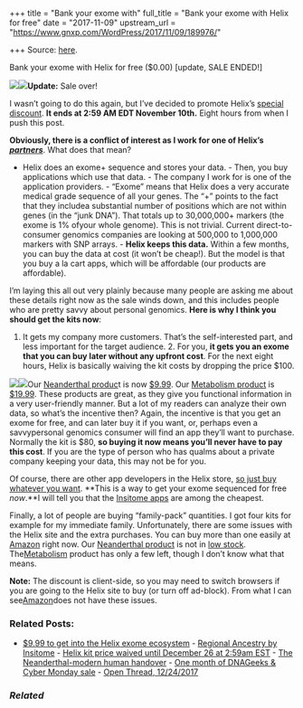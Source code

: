 +++
title = "Bank your exome with"
full_title = "Bank your exome with Helix for free"
date = "2017-11-09"
upstream_url = "https://www.gnxp.com/WordPress/2017/11/09/189976/"

+++
Source: [here](https://www.gnxp.com/WordPress/2017/11/09/189976/).

Bank your exome with Helix for free ($0.00) [update, SALE ENDED!]

[![](https://i0.wp.com/www.gnxp.com/WordPress/wp-content/uploads/2017/11/helixdeal.jpg?resize=250%2C193)![](https://i0.wp.com/www.gnxp.com/WordPress/wp-content/uploads/2017/11/helixdeal.jpg?resize=250%2C193)](https://www.amazon.com/exec/obidos/ASIN/B0751Q2V37/geneexpressio-20)**Update:** Sale over!

I wasn’t going to do this again, but I’ve decided to promote Helix’s [special discount](https://www.helix.com/shop/insitome-metabolism/). **It ends at 2:59 AM EDT November 10th.** Eight hours from when I push this post.

**Obviously, there is a conflict of interest as I work for one of Helix’s *[partners](http://insito.me/)***. What does that mean?

- Helix does an exome+ sequence and stores your data. - Then, you buy applications which use that data. - The company I work for is one of the application providers. - “Exome” means that Helix does a very accurate medical grade sequence
  of all your genes. The “+” points to the fact that they includea
  substantial number of positions which are not within genes (in the
  “junk DNA”). That totals up to 30,000,000+ markers (the exome is 1%
  ofyour whole genome). This is not trivial. Current direct-to-consumer
  genomics companies are looking at 500,000 to 1,000,000 markers with
  SNP arrays. - **Helix keeps this data.** Within a few months, you can buy the data
  at cost (it won’t be cheap!). But the model is that you buy a la cart
  apps, which will be affordable (our products are affordable).

I’m laying this all out very plainly because many people are asking me about these details right now as the sale winds down, and this includes people who are pretty savvy about personal genomics. **Here is why I think you should get the kits now**:

1.  It gets my company more customers. That’s the self-interested part,
    and less important for the target audience. 2.  For you, **it gets you an exome that you can buy later without any
    upfront cost**. For the next eight hours, Helix is basically waiving
    the kit costs by dropping the price \$100.

[![](https://i0.wp.com/www.gnxp.com/WordPress/wp-content/uploads/2017/11/neanderthalinsitome-1.jpg?resize=300%2C409)![](https://i0.wp.com/www.gnxp.com/WordPress/wp-content/uploads/2017/11/neanderthalinsitome-1.jpg?resize=300%2C409)](https://www.amazon.com/exec/obidos/ASIN/B0751Q2V37/geneexpressio-20)Our [Neanderthal produc](https://www.helix.com/shop/insitome-neanderthal/)t is now [\$9.99](https://www.helix.com/shop/insitome-neanderthal/). Our [Metabolism product](https://www.helix.com/shop/insitome-metabolism/) is [\$19.99](https://www.helix.com/shop/insitome-metabolism/). These products are great, as they give you functional information in a very user-friendly manner. But a lot of my readers can analyze their own data, so what’s the incentive then? Again, the incentive is that you get an exome for free, and can later buy it if you want, or, perhaps even a savvypersonal genomics consumer will find an app they’ll want to purchase. Normally the kit is \$80, **so buying it now means you’ll never have to pay this cost**. If you are the type of person who has qualms about a private company keeping your data, this may not be for you.

Of course, there are other app developers in the Helix store, [so just buy whatever you want](https://www.helix.com/shop/?utm_source=google&utm_medium=cpc&utm_term=%2Bhelix%20%2Bdna&utm_campaign=Helix-Brand%3EHelix%20Trademark%20Test&gclid=Cj0KCQiAlpDQBRDmARIsAAW6-DO3mC3cbTap2wk_wI8QmUwDQ7hv5vi14CKK5L227iwhRUEFVXVTaVIaApNtEALw_wcB). **This is a way to get your exome sequenced for free *now*.**I will tell you that the [Insitome apps](https://www.helix.com/shop/insitome-neanderthal/) are among the cheapest.

Finally, a lot of people are buying “family-pack” quantities. I got four kits for example for my immediate family. Unfortunately, there are some issues with the Helix site and the extra purchases. You can buy more than one easily at [Amazon](https://www.amazon.com/exec/obidos/ASIN/B0751Q2V37/geneexpressio-20) right now. Our [Neanderthal product](https://www.amazon.com/exec/obidos/ASIN/B0751Q2V37/geneexpressio-20) is not in [low stock](https://www.amazon.com/exec/obidos/ASIN/B0751Q2V37/geneexpressio-20). The[Metabolism](https://www.amazon.com/exec/obidos/ASIN/B076Z37D3W/geneexpressio-20) product has only a few left, though I don’t know what that means.

**Note:** The discount is client-side, so you may need to switch browsers if you are going to the Helix site to buy (or turn off ad-block). From what I can see[Amazon](https://www.amazon.com/exec/obidos/ASIN/B0751Q2V37/geneexpressio-20)does not have these issues.

### Related Posts:

- [\$9.99 to get into the Helix exome
  ecosystem](https://www.gnxp.com/WordPress/2017/11/07/9-99-to-get-into-the-helix-exome-ecosystem/) - [Regional Ancestry by
  Insitome](https://www.gnxp.com/WordPress/2017/11/24/regional-ancestry-by-insitome/) - [Helix kit price waived until December 26 at 2:59am
  EST](https://www.gnxp.com/WordPress/2017/12/12/helix-kit-price-waived-until-december-26-at-259am-est/) - [The Neanderthal-modern human
  handover](https://www.gnxp.com/WordPress/2017/11/21/the-neanderthal-modern-human-handover/) - [One month of DNAGeeks & Cyber Monday
  sale](https://www.gnxp.com/WordPress/2017/11/26/one-month-of-dnageeks-cyber-monday-sale/) - [Open Thread,
  12/24/2017](https://www.gnxp.com/WordPress/2017/12/24/open-thread-12-24-2017/)

### *Related*

[](https://www.addtoany.com/add_to/facebook?linkurl=https%3A%2F%2Fwww.gnxp.com%2FWordPress%2F2017%2F11%2F09%2F189976%2F&linkname=Bank%20your%20exome%20with%20Helix%20for%20free%20%28%240.00%29%20%5Bupdate%2C%20SALE%20ENDED%21%5D "Facebook")[](https://www.addtoany.com/add_to/twitter?linkurl=https%3A%2F%2Fwww.gnxp.com%2FWordPress%2F2017%2F11%2F09%2F189976%2F&linkname=Bank%20your%20exome%20with%20Helix%20for%20free%20%28%240.00%29%20%5Bupdate%2C%20SALE%20ENDED%21%5D "Twitter")[](https://www.addtoany.com/add_to/email?linkurl=https%3A%2F%2Fwww.gnxp.com%2FWordPress%2F2017%2F11%2F09%2F189976%2F&linkname=Bank%20your%20exome%20with%20Helix%20for%20free%20%28%240.00%29%20%5Bupdate%2C%20SALE%20ENDED%21%5D "Email")[](https://www.addtoany.com/share)
